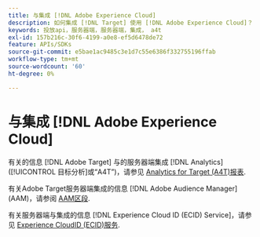 ```yaml
---
title: 与集成 [!DNL Adobe Experience Cloud]
description: 如何集成 [!DNL Target] 使用 [!DNL Adobe Experience Cloud]？
keywords: 投放api，服务器端，服务器端，集成， a4t
exl-id: 157b216c-30f6-4199-a0e8-ef5d6478de72
feature: APIs/SDKs
source-git-commit: e5bae1ac9485c3e1d7c55e6386f332755196ffab
workflow-type: tm+mt
source-wordcount: '60'
ht-degree: 0%

---
```


# 与集成 [!DNL Adobe Experience Cloud]

有关的信息 [!DNL Adobe Target] 与的服务器端集成 [!DNL Analytics] ([!UICONTROL 目标分析]或“A4T”)，请参见 [Analytics for Target (A4T)报表](/help/dev/implement/server-side/sdk-guides/integration-with-experience-cloud/a4t-reporting.md).

有关Adobe Target服务器端集成的信息 [!DNL Adobe Audience Manager] (AAM)，请参阅 [AAM区段](/help/dev/implement/server-side/sdk-guides/integration-with-experience-cloud/aam-segments.md).

有关服务器端与集成的信息 [!DNL Experience Cloud ID (ECID) Service]，请参见 [Experience CloudID (ECID)服务](/help/dev/implement/server-side/sdk-guides/integration-with-experience-cloud/ecid.md).
